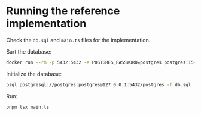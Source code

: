 # Running the reference implementation

Check the `db.sql` and `main.ts` files for the implementation.

Sart the database:

``` sh
docker run --rm -p 5432:5432 -e POSTGRES_PASSWORD=postgres postgres:15-alpine
```

Initialize the database:

```sh
psql postgresql://postgres:postgres@127.0.0.1:5432/postgres -f db.sql
```

Run:

```sh
pnpm tsx main.ts
```
